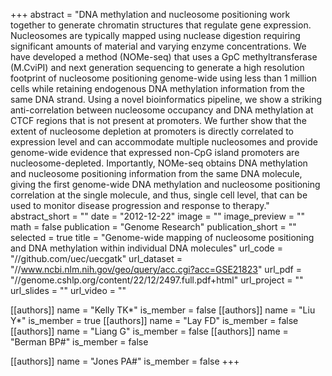 +++
abstract = "DNA methylation and nucleosome positioning work together to generate chromatin structures that regulate gene expression. Nucleosomes are typically mapped using nuclease digestion requiring significant amounts of material and varying enzyme concentrations. We have developed a method (NOMe-seq) that uses a GpC methyltransferase (M.CviPI) and next generation sequencing to generate a high resolution footprint of nucleosome positioning genome-wide using less than 1 million cells while retaining endogenous DNA methylation information from the same DNA strand. Using a novel bioinformatics pipeline, we show a striking anti-correlation between nucleosome occupancy and DNA methylation at CTCF regions that is not present at promoters. We further show that the extent of nucleosome depletion at promoters is directly correlated to expression level and can accommodate multiple nucleosomes and provide genome-wide evidence that expressed non-CpG island promoters are nucleosome-depleted. Importantly, NOMe-seq obtains DNA methylation and nucleosome positioning information from the same DNA molecule, giving the first genome-wide DNA methylation and nucleosome positioning correlation at the single molecule, and thus, single cell level, that can be used to monitor disease progression and response to therapy."
abstract_short = ""
date = "2012-12-22"
image = ""
image_preview = ""
math = false
publication = "Genome Research"
publication_short = ""
selected = true
title = "Genome-wide mapping of nucleosome positioning and DNA methylation within individual DNA molecules"
url_code = "//github.com/uec/uecgatk"
url_dataset = "//www.ncbi.nlm.nih.gov/geo/query/acc.cgi?acc=GSE21823"
url_pdf = "//genome.cshlp.org/content/22/12/2497.full.pdf+html"
url_project = ""
url_slides = ""
url_video = ""

[[authors]]
    name = "Kelly TK*"
    is_member = false
[[authors]]
    name = "Liu Y*"
    is_member = true
[[authors]]
    name = "Lay FD"
    is_member = false
[[authors]]
    name = "Liang G"
    is_member = false
[[authors]]
    name = "Berman BP#"
    is_member = false

[[authors]]
    name = "Jones PA#"
    is_member = false
+++

